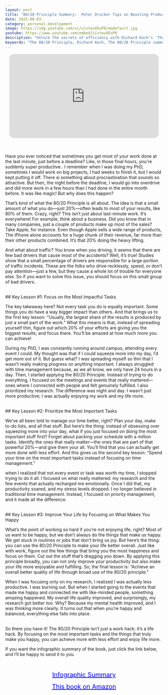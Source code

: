 ```yaml
---
layout: post
title: "80/20 Principle Summary:  Peter Drucker Tips on Boosting Productivity"
date: 2025-08-03
category: personal-development
image: https://img.youtube.com/vi/LCxteuXEoP0/mqdefault.jpg
youtube: https://www.youtube.com/embed/LCxteuXEoP0
description: "Unlock the secrets of efficiency with Richard Koch’s 'The 80/20 Principle'. Learn how focusing on the vital 20% can boost productivity, happiness, and success in work and life."
keywords: "The 80/20 Principle, Richard Koch, The 80/20 Principle summary, productivity tips, Pareto principle, time management, focus strategies, life optimization"
---
```


<div style="display: flex; justify-content: center; margin-bottom: 20px;">
  <div style="aspect-ratio: 16 / 9; width: 95%; max-width: 700px; position: relative;">
    <iframe 
      src="https://www.youtube.com/embed/LCxteuXEoP0"
      title="80/20 Principle Summary"
      allowfullscreen
      frameborder="0"
      style="position: absolute; inset: 0; width: 100%; height: 100%; border-radius: 16px;">
    </iframe>
  </div>
</div>

<div style="height: 15px;"></div>
<!-- ..................................................................... -->

 

Have you ever noticed that sometimes you get most of your work done at the last minute, just before a deadline? Like, in those final hours, you're suddenly super productive.. I remember when I was doing my PhD, sometimes I would work on big projects, I had weeks to finish it, but I would kept putting it off. There si something about procrastination that sounds so attractive. But then, the night before the deadline, I would go into overdrive and did more work in a few hours than I had done in the entire month before. It was like magic! But why does this happen?

That’s kind of what the 80/20 Principle is all about. The idea is that a small amount of what you do—just 20%—often leads to most of your results, like 80% of them. Crazy, right? This isn’t just about last-minute work. It’s everywhere! For example, think about a business. Did you know that in many companies, just a couple of products make up most of the sales? Take Apple, for instance. Even though Apple sells a wide range of products, The iPhone alone accounts for a huge chunk of their revenue, far more than their other products combined. It’s that 20% doing the heavy lifting.

And what about traffic? You know when you driving, it seems that there are few bad drivers that cause most of the accidents? Well, it’s true! Studies show that a small percentage of drivers are responsible for a large portion of traffic incidents. These are the folks who drive recklessly, speed, or don’t pay attention—just a few, but they cause a whole lot of trouble for everyone else. So if you want to solve this issue, you should focus on this small group of bad drivers.

<br>
## Key Lesson #1: Focus on the Most Impactful Tasks

The key takeaway here? Not every task you do is equally important. Some things you do have a way bigger impact than others. And that brings us to the first key lesson: “Usually, the largest share of the results is produced by just a small part of the work.” What this means is that, instead of spreading yourself thin, figure out which 20% of your efforts are giving you the biggest results, and focus there. You’ll be amazed at how much more you can achieve!

During my PhD, I was constantly running around campus, attending every event I could. My thought was that if I could squeeze more into my day, I’d get more out of it. But guess what? I was spreading myself so thin that I wasn’t really making progress on anything important. I always struggled with time management because, as we all know, we only have 24 hours in a day. Then, I started applying the 80/20 Principle. Instead of trying to do everything, I focused on the meetings and events that really mattered—ones where I connected with people and felt genuinely fulfilled. I also prioritized my research. The difference was night and day. I wasn’t just more productive; I was actually enjoying my work and my life more.

<br>
## Key Lesson #2: Prioritize the Most Important Tasks

We’ve all been told to manage our time better, right? Plan your day, make to-do lists, and all that stuff. But here’s the thing: instead of obsessing over squeezing more into your day, what if you just focused on doing the most important stuff first? Forget about packing your schedule with a million tasks. Identify the ones that really matter—the ones that are part of that powerful 20%—and give them your all. You’ll find that you can actually get more done with less effort. And this gives us the second key lesson: “Spend your time on the most important tasks instead of focusing on time management.”

when I realized that not every event or task was worth my time, I stopped trying to do it all. I focused on what really mattered: my research and the few events that actually recharged me emotionally. Once I did that, my productivity soared, and my stress levels dropped. I no longer believed in traditional time management. Instead, I focused on priority management, and it made all the difference.


<br>
## Key Lesson #3: Improve Your Life by Focusing on What Makes You Happy

What’s the point of working so hard if you’re not enjoying life, right? Most of us want to be happy, but we don’t always do the things that make us happy. We get stuck in routines or jobs that don’t bring us joy. But here’s the thing: you can use the 80/20 Principle to make your life better overall. Just like with work, figure out the few things that bring you the most happiness and focus on them. Cut out the stuff that’s dragging you down. By applying this principle broadly, you can not only improve your productivity but also make your life more enjoyable and fulfilling. So, the final lesson is: “Achieve an overall better quality of life through broad use of the 80/20 principle.”

When I was focusing only on my research, I realized I was actually less productive. I was burning out. But when I started going to the events that made me happy and connected me with like-minded people, something amazing happened. My overall life quality improved, and surprisingly, my research got better too. Why? Because my mental health improved, and I was thinking more clearly. It turns out that when you’re happy and balanced, everything else falls into place.

<br>
So there you have it! The 80/20 Principle isn’t just a work hack; it’s a life hack. By focusing on the most important tasks and the things that truly make you happy, you can achieve more with less effort and enjoy life more.

If you want the infographic summary of the book, just click the link below, and I’ll be happy to send it to you. 


<br>
<p style="text-align: center;">
  <a href="https://summary.readandgrowwise.com/8020principle" target="_blank" style="color: blue; text-decoration: underline; font-size: 20px;">
    Infographic Summary
  </a>
</p>
<p style="text-align: center;">
  <a href="https://amzn.to/3IYk84I" target="_blank" style="color: blue; text-decoration: underline; font-size: 20px;">
    This book on Amazon
  </a>
</p>
